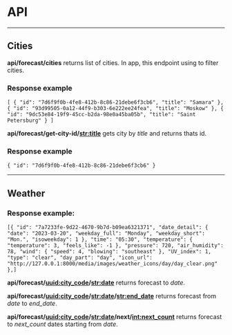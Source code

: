 # API
----
## Cities
**api/forecast/cities** returns list of cities. In app, this endpoint using to filter cities.

### Response example

`[
    {
        "id": "7d6f9f0b-4fe8-412b-8c86-21debe6f3cb6",
        "title": "Samara"
    },
    {
        "id": "93d99505-0a12-44f9-b303-6e222ee24fea",
        "title": "Moskow"
    },
    {
        "id": "9dc53e84-19f9-45cc-b2da-98e0a45ba05b",
        "title": "Saint Petersburg"
    }
]`

**api/forecast/get-city-id/<str:title>** gets city by *title* and returns thats id.

### Response example

`{
    "id": "7d6f9f0b-4fe8-412b-8c86-21debe6f3cb6"
}`

----
## Weather
### Response example:

`[{
    "id": "7a7233fe-9d22-4670-9b7d-b09ea6321371",
    "date_detail": {
        "date": "2023-03-20",
        "weekday_full": "Monday",
        "weekday_short": "Mon.",
        "isoweekday": 1
    },
    "time": "05:30",
    "temperature": {
        "temperature": 3,
        "feels_like": -1
    },
    "pressure": 720,
    "air_humidity": 78,
    "wind": {
        "speed": 4,
        "blowing": "southeast"
    },
    "UV_index": 1,
    "type": "clear",
    "day_part": "day",
    "icon_url": "http://127.0.0.1:8000/media/images/weather_icons/day/day_clear.png"
},]`

**api/forecast/<uuid:city_code>/<str:date>** returns forecast to *date*.

**api/forecast/<uuid:city_code>/<str:date>/<str:end_date>** returns forecast from *date* to *end_date*.

**api/forecast/<uuid:city_code>/<str:date>/next/<int:next_count>** returns forecast to *next_count* dates starting from *date*.